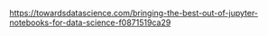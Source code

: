 https://towardsdatascience.com/bringing-the-best-out-of-jupyter-notebooks-for-data-science-f0871519ca29
